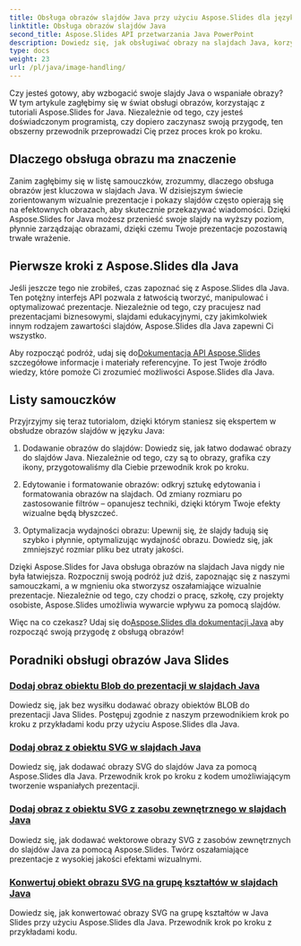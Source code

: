 ```yaml
---
title: Obsługa obrazów slajdów Java przy użyciu Aspose.Slides dla języka Java
linktitle: Obsługa obrazów slajdów Java
second_title: Aspose.Slides API przetwarzania Java PowerPoint
description: Dowiedz się, jak obsługiwać obrazy na slajdach Java, korzystając z samouczków Aspose.Slides for Java. Zapoznaj się ze wskazówkami krok po kroku dotyczącymi wydajnego zarządzania obrazami.
type: docs
weight: 23
url: /pl/java/image-handling/
---
```


Czy jesteś gotowy, aby wzbogacić swoje slajdy Java o wspaniałe obrazy? W tym artykule zagłębimy się w świat obsługi obrazów, korzystając z tutoriali Aspose.Slides for Java. Niezależnie od tego, czy jesteś doświadczonym programistą, czy dopiero zaczynasz swoją przygodę, ten obszerny przewodnik przeprowadzi Cię przez proces krok po kroku.

## Dlaczego obsługa obrazu ma znaczenie

Zanim zagłębimy się w listę samouczków, zrozummy, dlaczego obsługa obrazów jest kluczowa w slajdach Java. W dzisiejszym świecie zorientowanym wizualnie prezentacje i pokazy slajdów często opierają się na efektownych obrazach, aby skutecznie przekazywać wiadomości. Dzięki Aspose.Slides for Java możesz przenieść swoje slajdy na wyższy poziom, płynnie zarządzając obrazami, dzięki czemu Twoje prezentacje pozostawią trwałe wrażenie.

## Pierwsze kroki z Aspose.Slides dla Java

Jeśli jeszcze tego nie zrobiłeś, czas zapoznać się z Aspose.Slides dla Java. Ten potężny interfejs API pozwala z łatwością tworzyć, manipulować i optymalizować prezentacje. Niezależnie od tego, czy pracujesz nad prezentacjami biznesowymi, slajdami edukacyjnymi, czy jakimkolwiek innym rodzajem zawartości slajdów, Aspose.Slides dla Java zapewni Ci wszystko.

 Aby rozpocząć podróż, udaj się do[Dokumentacja API Aspose.Slides](https://reference.aspose.com/slides/java/) szczegółowe informacje i materiały referencyjne. To jest Twoje źródło wiedzy, które pomoże Ci zrozumieć możliwości Aspose.Slides dla Java.

## Listy samouczków

Przyjrzyjmy się teraz tutorialom, dzięki którym staniesz się ekspertem w obsłudze obrazów slajdów w języku Java:

1. Dodawanie obrazów do slajdów: Dowiedz się, jak łatwo dodawać obrazy do slajdów Java. Niezależnie od tego, czy są to obrazy, grafika czy ikony, przygotowaliśmy dla Ciebie przewodnik krok po kroku.

2. Edytowanie i formatowanie obrazów: odkryj sztukę edytowania i formatowania obrazów na slajdach. Od zmiany rozmiaru po zastosowanie filtrów – opanujesz techniki, dzięki którym Twoje efekty wizualne będą błyszczeć.

3. Optymalizacja wydajności obrazu: Upewnij się, że slajdy ładują się szybko i płynnie, optymalizując wydajność obrazu. Dowiedz się, jak zmniejszyć rozmiar pliku bez utraty jakości.

Dzięki Aspose.Slides for Java obsługa obrazów na slajdach Java nigdy nie była łatwiejsza. Rozpocznij swoją podróż już dziś, zapoznając się z naszymi samouczkami, a w mgnieniu oka stworzysz oszałamiające wizualnie prezentacje. Niezależnie od tego, czy chodzi o pracę, szkołę, czy projekty osobiste, Aspose.Slides umożliwia wywarcie wpływu za pomocą slajdów.

 Więc na co czekasz? Udaj się do[Aspose.Slides dla dokumentacji Java](https://reference.aspose.com/slides/java/) aby rozpocząć swoją przygodę z obsługą obrazów!
## Poradniki obsługi obrazów Java Slides
### [Dodaj obraz obiektu Blob do prezentacji w slajdach Java](./add-blob-image-to-presentation-in-java-slides/)
Dowiedz się, jak bez wysiłku dodawać obrazy obiektów BLOB do prezentacji Java Slides. Postępuj zgodnie z naszym przewodnikiem krok po kroku z przykładami kodu przy użyciu Aspose.Slides dla Java.
### [Dodaj obraz z obiektu SVG w slajdach Java](./add-image-from-svg-object-in-java-slides/)
Dowiedz się, jak dodawać obrazy SVG do slajdów Java za pomocą Aspose.Slides dla Java. Przewodnik krok po kroku z kodem umożliwiającym tworzenie wspaniałych prezentacji.
### [Dodaj obraz z obiektu SVG z zasobu zewnętrznego w slajdach Java](./add-image-from-svg-object-from-external-resource-in-java-slides/)
Dowiedz się, jak dodawać wektorowe obrazy SVG z zasobów zewnętrznych do slajdów Java za pomocą Aspose.Slides. Twórz oszałamiające prezentacje z wysokiej jakości efektami wizualnymi.
### [Konwertuj obiekt obrazu SVG na grupę kształtów w slajdach Java](./convert-svg-image-object-into-group-of-shapes-in-java-slides/)
Dowiedz się, jak konwertować obrazy SVG na grupę kształtów w Java Slides przy użyciu Aspose.Slides dla Java. Przewodnik krok po kroku z przykładami kodu.